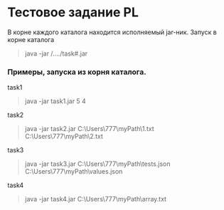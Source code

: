 # Тестовое задание PL
В корне каждого каталога находится исполняемый jar-ник.
Запуск в корне каталога
>java -jar /..../task#.jar <arguments>

### Примеры, запуска из корня каталога.
task1
> java -jar task1.jar 5 4

task2
> java -jar task2.jar C:\Users\777\myPath\1.txt C:\Users\777\myPath\2.txt 

task3
> java -jar task3.jar C:\Users\777\myPath\tests.json C:\Users\777\myPath\values.json

task4
> java -jar task4.jar C:\Users\777\myPath\array.txt 
